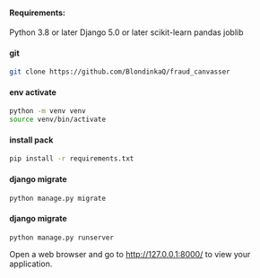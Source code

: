 
#### Requirements:
Python 3.8 or later
Django 5.0 or later
scikit-learn
pandas
joblib

#### git
```bash
git clone https://github.com/BlondinkaQ/fraud_canvasser
```

#### env activate
```bash
python -m venv venv
source venv/bin/activate 
```

#### install pack
```bash
pip install -r requirements.txt
```

#### django migrate
```bash
python manage.py migrate
```

#### django migrate
```bash
python manage.py runserver
```

Open a web browser and go to http://127.0.0.1:8000/ to view your application.
